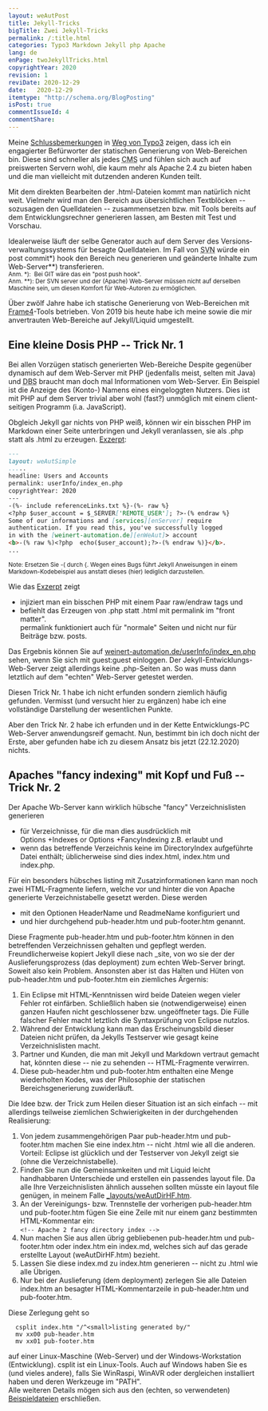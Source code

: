 ```yaml
---
layout: weAutPost
title: Jekyll-Tricks
bigTitle: Zwei Jekyll-Tricks
permalink: /:title.html
categories: Typo3 Markdown Jekyll php Apache
lang: de
enPage: twoJekyllTricks.html
copyrightYear: 2020
revision: 1
reviDate: 2020-12-29
date:   2020-12-29
itemtype: "http://schema.org/BlogPosting"
isPost: true
commentIssueId: 4
commentShare:
---
```

Meine 
[Schlussbemerkungen](/leaveTypo3_de.html#dr-jekylls-site-generator "Dr. Jekyll's site generator")
in [Weg von Typo3](/leaveTypo3_de.html "Aus für Typo3") zeigen, dass ich
ein engagierter Befür&shy;worter der statischen Generierung von Web-Bereichen
bin. Diese sind schneller als jedes 
<abbr title="content management systems">CMS</abbr> und fühlen sich auch auf 
preiswerten Servern wohl, die kaum mehr als Apache<!--more--> 2.4 zu
bieten haben und die man vielleicht mit dutzenden anderen Kunden teilt.

Mit dem direkten Bearbeiten der .html-Dateien kommt man natürlich nicht weit. 
Vielmehr wird man den Bereich aus übersichtlichen Textblöcken -- sozusagen
den Quelldateien -- zusammensetzen bzw. mit Tools bereits auf
dem Entwicklungsrechner generieren lassen, am Besten mit Test und Vorschau.
    
Idealerweise läuft der selbe Generator auch auf dem Server des
Versions&shy;verwaltungs&shy;systems für besagte Quell&shy;dateien. Im Fall von 
<abbr title="Subversion">SVN</abbr> würde ein post commit*) hook den 
Bereich neu generieren und geänderte Inhalte zum Web-Server**)
transferieren.    
<small>Anm. *):&nbsp; Bei GIT wäre das ein "post push hook".
<br />Anm. **): Der SVN server und der (Apache) Web-Server müssen nicht 
auf derselben Maschine sein, um diesen Komfort für Web-Autoren zu
ermöglichen.</small>

Über zwölf Jahre habe ich statische Generierung von Web-Bereichen mit
[Frame4](https://frame4j.de/index.html "ein Java (8) framework")-Tools
betrieben. Von 2019 bis heute habe ich meine sowie die mir anvertrauten
Web-Bereiche auf Jekyll/Liquid umgestellt.


## Eine kleine Dosis PHP -- Trick Nr. 1

Bei allen Vorzügen statisch generierten Web-Bereiche Despite gegenüber
dynamisch auf dem Web-Server mit PHP (jedenfalls meist, selten mit Java)
und <abbr title="Datenbanksystemen">DBS</abbr> braucht man doch mal
Informationen vom Web-Server. Ein Beispiel ist die Anzeige des (Konto-)
Namens eines eingeloggten Nutzers. Dies ist mit PHP auf dem Server trivial
aber wohl (fast?) unmöglich mit einem client-seitigen Programm 
(i.a. JavaScript).

Obgleich Jekyll gar nichts von PHP weiß, können wir ein bisschen PHP im
Markdown einer Seite unterbringen und Jekyll veranlassen, sie als .php statt
als .html zu erzeugen.
[Exzerpt](https://weinert-automation.de/software/jekyll/index_en.md "Sehen Sie die ganze Datei index_en.md"):

```markdown
---
layout: weAutSimple
.....
headline: Users and Accounts
permalink: userInfo/index_en.php
copyrightYear: 2020
---
-(%- include referenceLinks.txt %}-(%- raw %}
<?php $user_account = $_SERVER['REMOTE_USER']; ?>-(% endraw %}
Some of our informations and [services][enServer] require 
authentication. If you read this, you've successfully logged
in with the [weinert-automation.de][enWeAut]> account
<b>-(% raw %)<?php  echo($user_account);?>-(% endraw %)}</b>.
...
```

<small>Note: Ersetzen Sie -( durch {. Wegen eines Bugs führt
Jekyll Anweisungen in einem Markdown-Kodebeispiel aus
anstatt dieses (hier) lediglich darzustellen.</small>  

Wie das 
[Exzerpt](https://weinert-automation.de/software/jekyll/index_en.md "Sehen Sie die ganze Datei index_en.md")
zeigt
 - injiziert man ein bisschen PHP mit einem Paar raw/endraw tags und
 - befiehlt das Erzeugen von .php statt
   .html mit permalink im "front matter".    
   permalink funktioniert auch für "normale" Seiten und nicht nur für
   Beiträge bzw. posts.
   
Das Ergebnis können Sie auf 
[weinert-automation.de/userInfo/index_en.php](https://weinert-automation.de/userInfo/index_en.php "Users and Accounts")
sehen, wenn Sie sich mit guest:guest einloggen. Der 
Jekyll-Entwicklungs-Web-Server zeigt allerdings keine .php-Seiten an. So was
muss dann letztlich auf dem "echten" Web-Server getestet werden.

Diesen Trick Nr. 1 habe ich nicht erfunden sondern ziemlich häufig gefunden.
Vermisst (und versucht hier zu ergänzen) habe ich eine vollständige
Darstellung der wesentlichen Punkte.

Aber den Trick Nr. 2 habe ich erfunden und in der Kette Entwicklungs-PC 
Web-Server anwendungsreif gemacht. Nun, bestimmt bin ich doch nicht der
Erste, aber gefunden habe ich zu diesem Ansatz bis jetzt (22.12.2020) nichts.

## Apaches "fancy indexing" mit Kopf und Fuß -- Trick Nr. 2

Der Apache Wb-Server kann wirklich hübsche "fancy" Verzeichnislisten
generieren
 - für Verzeichnisse, für die man dies ausdrücklich mit   
   Options +Indexes or Options +FancyIndexing z.B. erlaubt und 
 - wenn das betreffende Verzeichnis keine im DirectoryIndex aufgeführte
   Datei enthält; üblicherweise sind dies index.html, index.htm und index.php.
   
Für ein besonders hübsches listing mit Zusatzinformationen kann man noch zwei
HTML-Fragmente liefern, welche vor und hinter die von Apache generierte 
Verzeichnistabelle gesetzt werden. Diese werden
 - mit den Optionen HeaderName und ReadmeName konfiguriert und
 - und hier durchgehend pub-header.htm und pub-footer.htm genannt.
 
Diese Fragmente pub-header.htm und pub-footer.htm können in den 
betreffenden Verzeichnissen gehalten und gepflegt werden. Freundlicherweise
kopiert Jekyll diese nach _site, von wo sie der der Auslieferungsprozess
(das deployment) zum echten Web-Server bringt.  
Soweit also kein Problem. Ansonsten aber ist das Halten und Hüten von
pub-header.htm und pub-footer.htm ein ziemliches Ärgernis:

 1. Ein Eclipse mit HTML-Kenntnissen wird beide Dateien wegen vieler Fehler
    rot einfärben. Schließlich haben sie (notwendigerweise) einen ganzen
    Haufen nicht geschlossener bzw. ungeöffneter tags. Die Fülle falscher 
    Fehler macht letztlich die Syntaxprüfung von Eclipse nutzlos.
 2. Während der Entwicklung kann man das Erscheinungsbild dieser Dateien 
    nicht prüfen, da Jekylls Testserver wie gesagt keine Verzeichnislisten
    macht.
 3. Partner und Kunden, die man mit Jekyll und Markdown vertraut gemacht
    hat, könnten diese -- nie zu sehenden -- HTML-Fragmente verwirren.
 4. Diese pub-header.htm und pub-footer.htm enthalten eine Menge wiederholten
    Kodes, was der Philosophie der statischen Bereichsgenerierung 
    zuwiderläuft.
    
Die Idee bzw. der Trick zum Heilen dieser Situation ist an sich einfach -- 
mit allerdings teilweise ziemlichen Schwierigkeiten in der
durchgehenden Realisierung:

 1. Von jedem zusammengehörigen Paar pub-header.htm und pub-footer.htm 
    machen Sie eine index.htm -- nicht .html wie all die anderen.    
    Vorteil: Eclipse ist glücklich und der Testserver von Jekyll zeigt sie
    (ohne die Verzeichnistabelle).
 2. Finden Sie nun die Gemeinsamkeiten und mit Liquid leicht handhabbaren 
    Unterschiede und erstellen ein passendes layout file. Da alle Ihre
    Verzeichnislisten ähnlich aussehen sollten müsste ein layout file 
    genügen, in meinem Falle
    [_layouts/weAutDirHF.htm](https://weinert-automation.de/software/jekyll/weAutDirHF.htm.txt).
 3. An der Vereinigungs- bzw. Trennstelle der vorherigen pub-header.htm und
    pub-footer.htm fügen Sie eine Zeile mit nur einem ganz bestimmten
    HTML-Kommentar ein:    
    ```<!-- Apache 2 fancy directory index -->``` 
 4. Nun machen Sie aus allen übrig gebliebenen pub-header.htm und 
    pub-footer.htm oder index.htm ein index.md, welches sich auf das gerade
    erstellte Layout (weAutDirHF.htm) bezieht.
 5. Lassen Sie diese index.md zu index.htm generieren -- nicht zu .html
    wie alle Übrigen.
 6. Nur bei der Auslieferung (dem deployment) zerlegen Sie alle Dateien
    index.htm an besagter HTML-Kommentarzeile in pub-header.htm
    und pub-footer.htm.
    
Diese Zerlegung geht so 
```
  csplit index.htm "/^<small>listing generated by/"
  mv xx00 pub-header.htm
  mv xx01 pub-footer.htm
 ```
auf einer Linux-Maschine (Web-Server) und der Windows-Workstation
(Entwicklung). 
csplit ist ein Linux-Tools. Auch auf Windows haben Sie es (und vieles 
andere), falls Sie WinRaspi, WinAVR oder dergleichen installiert haben und
deren Werkzeuge im "PATH".     
Alle weiteren Details mögen sich aus den (echten, so verwendeten) 
[Beispieldateien](https://weinert-automation.de/software/jekyll/) 
erschließen. 
